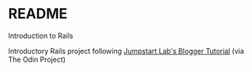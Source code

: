 # README

Introduction to Rails

Introductory Rails project following [Jumpstart Lab's Blogger Tutorial](http://tutorials.jumpstartlab.com/projects/blogger.html) (via The Odin Project)
